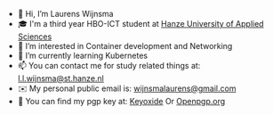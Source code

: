 - 👋 Hi, I’m Laurens Wijnsma
- 🎓 I'm a third year HBO-ICT student at [Hanze University of Applied Sciences](https://hanze.nl)
- 👀 I’m interested in Container development and Networking
- 🌱 I’m currently learning Kubernetes
- 📫 You can contact me for study related things at: [l.l.wijnsma@st.hanze.nl](mailto:l.l.wijnsma@st.hanze.nl)
- ✉️ My personal public email is: [wijnsmalaurens@gmail.com](mailto:wijnsmalaurens@gmail.com)
- 🔑 You can find my pgp key at: [Keyoxide](https://keyoxide.org/C9DB4E6EFAC865201A8621607E8E74051279AFFC) Or [Openpgp.org](https://keys.openpgp.org/search?q=C9DB4E6EFAC865201A8621607E8E74051279AFFC)
